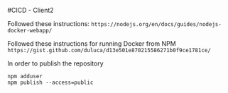 #CICD - Client2

Followed these instructions:
`https://nodejs.org/en/docs/guides/nodejs-docker-webapp/`

Followed these instructions for running Docker from NPM
`https://gist.github.com/duluca/d13e501e870215586271b0f9ce1781ce/`

In order to publish the repository
```
npm adduser 
npm publish --access=public
```
